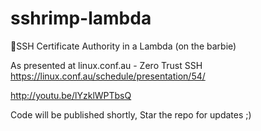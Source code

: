 # sshrimp-lambda
🦐SSH Certificate Authority in a Lambda (on the barbie)

As presented at linux.conf.au - Zero Trust SSH https://linux.conf.au/schedule/presentation/54/

http://youtu.be/lYzklWPTbsQ

Code will be published shortly, Star the repo for updates ;)
